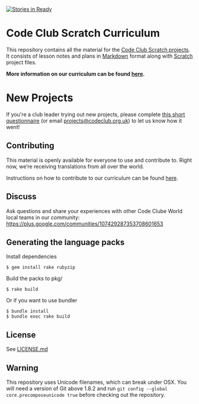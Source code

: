 [![Stories in Ready](https://badge.waffle.io/codeclub/scratch-curriculum.png?label=ready&title=Ready)](https://waffle.io/codeclub/scratch-curriculum)
# Code Club Scratch Curriculum

This repository contains all the material for the [Code Club Scratch projects](https://codeclubprojects.org/en-GB/scratch/).
It consists of lesson notes and plans in [Markdown][markdown] format along with
[Scratch][scratch] project files.

__More information on our curriculum can be found [here](https://github.com/CodeClub/curriculum_documentation/blob/master/README.md).__

# New Projects

If you're a club leader trying out new projects, please complete <a href="https://docs.google.com/forms/d/1eMCfpYe3v7eYu5M8rSqLKlmq7cczLCLHx66csgyUyVU/viewform?usp=send_form" target="_blank">this short questionnaire</a> (or email projects@codeclub.org.uk) to let us know how it went!

## Contributing

This material is openly available for everyone to use and contribute to. Right now, we’re receiving translations from all over the world.

Instructions on how to contribute to our curriculum can be found [here](https://github.com/CodeClub/curriculum_documentation/blob/master/contributing.md).

## Discuss
Ask questions and share your experiences with other Code Clube World local teams in our community:
https://plus.google.com/communities/107429287353708601653

## Generating the language packs

Install dependencies

```shell
$ gem install rake rubyzip
```

Build the packs to pkg/

```shell
$ rake build
```

Or if you want to use bundler

```shell
$ bundle install
$ bundle exec rake build
```

## License

See [LICENSE.md](LICENSE.md)

## Warning

This repository uses Unicode filenames, which can break under OSX. You will need a version of Git above 1.8.2 and run `git config --global core.precomposeunicode true` before checking out the repository.

[markdown]: http://daringfireball.net/projects/markdown/
[scratch]: http://scratch.mit.edu/


